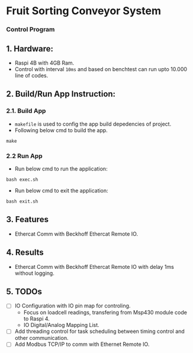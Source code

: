 # Fruit Sorting Conveyor System
### Control Program

## 1. Hardware:
- Raspi 4B with 4GB Ram.
- Control with interval `10ms` and based on benchtest can run upto 10.000 line of codes.

## 2. Build/Run App Instruction:
### 2.1. Build App
- `makefile` is used to config the app build depedencies of project.
- Following below cmd to build the app.
```
make
```
### 2.2 Run App
- Run below cmd to run the application:
```
bash exec.sh
```
- Run below cmd to exit the application:
```
bash exit.sh
```
## 3. Features
- Ethercat Comm with Beckhoff Ethercat Remote IO.

## 4. Results
- Ethercat Comm with Beckhoff Ethercat Remote IO with delay 1ms without logging.

## 5. TODOs
- [ ] IO Configuration with IO pin map for controling.
  - Focus on loadcell readings, transfering from Msp430 module code to Raspi 4.
  - IO Digital/Analog Mapping List.
- [ ] Add threading control for task scheduling between timing control and other communication.
- [ ] Add Modbus TCP/IP to comm with Ethernet Remote IO.
